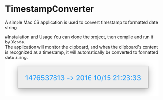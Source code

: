 # TimestampConverter
A simple Mac OS application is used to convert timestamp to formatted date string

#Installation and Usage
You can clone the project, then compile and run it by Xcode.   
The application will monitor the clipboard, and when the clipboard's content is recognized as a timestamp, it will automatically be converted to formatted date string.
 ![image](https://raw.githubusercontent.com/ziecho/TimestampConverter/master/Screenshots1.png)
